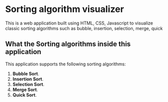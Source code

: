 # Sorting algorithm visualizer

This is a web application built using HTML, CSS, Javascript to visualize classic sorting algorithms such as bubble, insertion, selection, merge, quick 



## What the Sorting algorithms inside this application

This application supports the following sorting algorithms:

1. **Bubble Sort**.
2. **Insertion Sort**.
3. **Selection Sort**.
4. **Merge Sort**.
5. **Quick Sort**.
